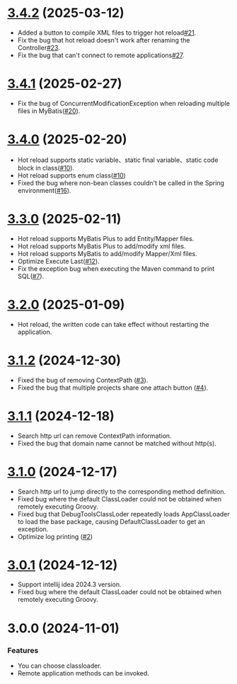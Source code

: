 # [3.4.2](https://github.com/future0923/debug-tools/compare/v3.4.1...v3.4.2) (2025-03-12)

- Added a button to compile XML files to trigger hot reload[#21](https://github.com/future0923/debug-tools/issues/21).
- Fix the bug that hot reload doesn't work after renaming the Controller[#23](https://github.com/future0923/debug-tools/issues/23).
- Fix the bug that can't connect to remote applications[#27](https://github.com/future0923/debug-tools/issues/27).

# [3.4.1](https://github.com/future0923/debug-tools/compare/v3.4.0...v3.4.1) (2025-02-27)

- Fix the bug of ConcurrentModificationException when reloading multiple files in MyBatis([#20](https://github.com/future0923/debug-tools/issues/20)).

# [3.4.0](https://github.com/future0923/debug-tools/compare/v3.3.0...v3.4.0) (2025-02-20)

- Hot reload supports static variable、static final variable、static code block in class([#10](https://github.com/future0923/debug-tools/issues/10)).
- Hot reload supports enum class([#10](https://github.com/future0923/debug-tools/issues/10))
- Fixed the bug where non-bean classes couldn't be called in the Spring environment([#16](https://github.com/future0923/debug-tools/issues/16)).

# [3.3.0](https://github.com/future0923/debug-tools/compare/v3.2.0...v3.3.0) (2025-02-11)

- Hot reload supports MyBatis Plus to add Entity/Mapper files.
- Hot reload supports MyBatis Plus to add/modify xml files.
- Hot reload supports MyBatis to add/modify Mapper/Xml files.
- Optimize Execute Last([#12](https://github.com/future0923/debug-tools/issues/12)).
- Fix the exception bug when executing the Maven command to print SQL([#7](https://github.com/future0923/debug-tools/issues/7)).

# [3.2.0](https://github.com/future0923/debug-tools/compare/v3.1.2...v3.2.0) (2025-01-09)

- Hot reload, the written code can take effect without restarting the application.

# [3.1.2](https://github.com/future0923/debug-tools/compare/v3.1.1...v3.1.2) (2024-12-30)

- Fixed the bug of removing ContextPath ([#3](https://github.com/future0923/debug-tools/issues/3)).
- Fixed the bug that multiple projects share one attach button ([#4](https://github.com/future0923/debug-tools/issues/4)).

# [3.1.1](https://github.com/future0923/debug-tools/compare/v3.1.0...v3.1.1) (2024-12-18)

- Search http url can remove ContextPath information. 
- Fixed the bug that domain name cannot be matched without http(s).

# [3.1.0](https://github.com/future0923/debug-tools/compare/v3.0.1...v3.1.0) (2024-12-17)

- Search http url to jump directly to the corresponding method definition.
- Fixed bug where the default ClassLoader could not be obtained when remotely executing Groovy.
- Fixed bug that DebugToolsClassLoder repeatedly loads AppClassLoader to load the base package, causing DefaultClassLoader to get an exception.
- Optimize log printing ([#2](https://github.com/future0923/debug-tools/issues/2))

# [3.0.1](https://github.com/future0923/debug-tools/compare/v3.0.0...v3.0.1) (2024-12-12)

- Support intellij idea 2024.3 version.
- Fixed bug where the default ClassLoader could not be obtained when remotely executing Groovy.

# 3.0.0 (2024-11-01)

### Features

- You can choose classloader.
- Remote application methods can be invoked.
